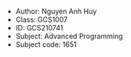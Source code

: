 - Author: Nguyen Anh Huy
- Class: GCS1007
- ID: GCS210741
- Subject: Advanced Programming
- Subject code: 1651
